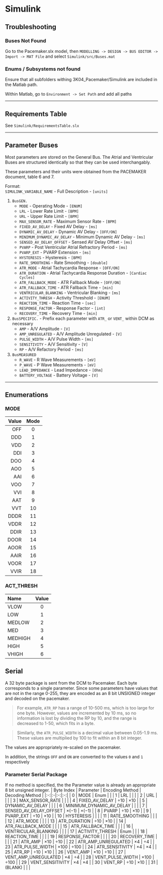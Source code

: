 # Simulink
## Troubleshooting
### Buses Not Found
Go to the Pacemaker.slx model, then `MODELLING -> DESIGN -> BUS EDITOR -> Import -> MAT File` and select `Simulink/src/Buses.mat`
### Enums / Subsystems not found
Ensure that all subfolders withing 3K04_Pacemaker/Simulink are included in the Matlab path.

Within Matlab, go to `Environment -> Set Path` and add all paths

---

## Requirements Table
See `Simulink/RequirementsTable.slx`

---

## Parameter Buses
Most parameters are stored on the General Bus. The Atrial and Ventricular Buses are structured identically so that they can be used interchangably.

These parameters and their units were obtained from the PACEMAKER document, table 6 and 7.

Format:\
`SIMULINK_VARIABLE_NAME` - Full Description - `[units]`

1. `BusGEN.`
    - `MODE` - Operating Mode - `[ENUM]`
    - `LRL` - Lower Rate Limit - `[BPM]`
    - `URL` - Upper Rate Limit - `[BPM]`
    - `MAX_SENSOR_RATE` - Maximum Sensor Rate - `[BPM]`
    - `FIXED_AV_DELAY` - Fixed AV Delay - `[ms]`
    - `DYNAMIC_AV_DELAY` - Dynamic AV Delay - `[OFF/ON]`
    - `MINIMUM_DYNAMIC_AV_DELAY` - Minimum Dynamic AV Delay - `[ms]` 
    - `SENSED_AV_DELAY_OFFSET` - Sensed AV Delay Offset - `[ms]`
    - `PVARP` - Post Ventricular Atrial Refractory Period - `[ms]`
    - `PVARP_EXT` - PVARP Extension - `[ms]`
    - `HYSTERESIS` - Hysteresis - `[BPM]`
    - `RATE_SMOOTHING` - Rate Smoothing - `[double]`
    - `ATR_MODE` - Atrial Tachycardia Response - `[OFF/ON]`
    - `ATR_DURATION` - Atrial Tachycardia Response Duration - `[Cardiac Cycles]`
    - `ATR_FALLBACK_MODE` - ATR Fallback Mode - `[OFF/ON]`
    - `ATR_FALLBACK_TIME` - ATR Fallback Time - `[min]`
    - `VENTRICULAR_BLANKING` - Ventricular Blanking - `[ms]`
    - `ACTIVITY_THRESH` - Activity Threshold - `[ENUM]`
    - `REACTION_TIME` - Reaction Time - `[sec]`
    - `RESPONSE_FACTOR` - Response Factor - `[int]`
    - `RECOVERY_TIME` - Recovery Time - `[min]`
2. `BusSPECIFIC.` - Prefix each parameter with `ATR_` or `VENT_` within DCM as necessary
    - `AMP` - A/V Amplitude - `[V]`
    - `AMP_UNREGULATED` - A/V Amplitude Unregulated - `[V]`
    - `PULSE_WIDTH` - A/V Pulse Width - `[ms]`
    - `SENSITIVITY` - A/V Sensitivity - `[V]`
    - `RP` - A/V Refactory Period - `[ms]`
3. `BusMEASURED`
    - `R_WAVE` - R Wave Measurements - `[mV]`
    - `P_WAVE` - P Wave Measurements - `[mV]`
    - `LEAD_IMPEDANCE` - Lead Impedance - `[Ohm]`
    - `BATTERY_VOLTAGE` - Battery Voltage - `[V]`
---
## Enumerations
### **MODE**
| Value | Mode |
|-----:|:----:|
| OFF | 0 |
| DDD | 1 |
| VDD | 2 |
| DDI | 3 |
| DOO | 4 |
| AOO | 5 |
| AAI | 6 |
| VOO | 7 |
| VVI | 8 |
| AAT | 9 |
| VVT | 10 |
| DDDR | 11 |
| VDDR | 12 |
| DDIR | 13 |
| DOOR | 14 |
| AOOR | 15 |
| AAIR | 16 |
| VOOR | 17 |
| VVIR | 18 |

### **ACT_THRESH**
| Name | Value |
|:-----|:-----:|
|VLOW|0|
|LOW|1|
|MEDLOW|2|
|MED|3|
|MEDHIGH|4|
|HIGH|5|
|VHIGH|6|

## Serial
A 32 byte package is sent from the DCM to Pacemaker. Each byte corresponds to a single parameter. Since some parameters have values that are not in the range 0-255, they are encoded as an 8 bit UNSIGNED integer and decoded on the pacemaker.
> For example, `ATR_RP` has a range of 10-500 ms, which is too large for one byte. However, values are incremented by 10 ms, so no information is lost by dividing the RP by 10, and the range is decreased to 1-50, which fits in a byte.

> Similarly, the `ATR_PULSE_WIDTH` is a decimal value between 0.05-1.9 ms. These values are multiplied by 100 to fit within an 8 bit integer.

The values are appropriately re-scaled on the pacemaker.

In addition, the strings `OFF` and `ON` are converted to the values `0` and `1` respectively

### Parameter Serial Package
If no method is specified, the the Parameter value is already an appropriate 8 bit unsigned integer.
| Byte Index | Parameter | Encoding Method | Decoding Method |
|:-:|:-|:-:|:-:|
| 0 | MODE | Enum |  |
| 1 | LRL |  |  |
| 2 | URL |  |  |
| 3 | MAX_SENSOR_RATE |  |  |
| 4 | FIXED_AV_DELAY | $\div10$ | $\times10$ |
| 5 | DYNAMIC_AV_DELAY |  |  |
| 6 | MINIMUM_DYNAMIC_AV_DELAY | | |
| 7 | SENSED_AV_DELAY_OFFSET |  $\times (-1)$ | $\times(-1)$  |
| 8 | PVARP | $\div10$ | $\times10$ |
| 9 | PVARP_EXT | $\div10$ | $\times10$ |
| 10 | HYSTERESIS |  |  |
| 11 | RATE_SMOOTHING |  |  |
| 12 | ATR_MODE |  |  |
| 13 | ATR_DURATION | $\div10$ | $\times10$ |
| 14 | ATR_FALLBACK_MODE |  |  |
| 15 | ATR_FALLBACK_TIME |  |  |
| 16 | VENTRICULAR_BLANKING |  |  |
| 17 | ACTIVITY_THRESH | Enum |  |
| 18 | REACTION_TIME |  |  |
| 19 | RESPONSE_FACTOR |  |  |
| 20 | RECOVERY_TIME |  |  |
| 21 | ATR_AMP | $\times10$ | $\div10$ |
| 22 | ATR_AMP_UNREGULATED | $\times4$ | $\div4$ |
| 23 | ATR_PULSE_WIDTH | $\times100$ | $\div100$ |
| 24 | ATR_SENSITIVITY | $\times4$ | $\times4$ |
| 25 | ATR_RP | $\div10$ | $\times10$ |
| 26 | VENT_AMP | $\times10$ | $\div10$ |
| 27 | VENT_AMP_UNREGULATED | $\times4$ | $\div4$ |
| 28 | VENT_PULSE_WIDTH | $\times100$ | $\div100$ |
| 29 | VENT_SENSITIVITY | $\times4$ | $\times4$ |
| 30 | VENT_RP | $\div10$ | $\times10$ |
| 31 | (BLANK) |  |  |